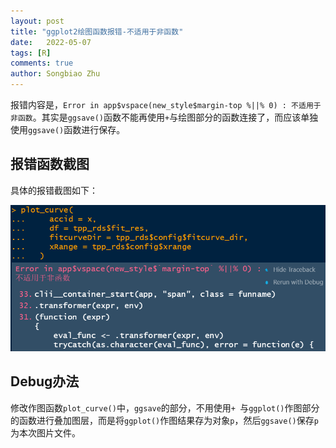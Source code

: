 ```yaml
---
layout: post
title: "ggplot2绘图函数报错-不适用于非函数"
date:   2022-05-07
tags: [R]
comments: true
author: Songbiao Zhu
---
```


报错内容是，`Error in app$vspace(new_style$margin-top %||% 0) : 不适用于非函数`。其实是`ggsave()`函数不能再使用`+`与绘图部分的函数连接了，而应该单独使用`ggsave()`函数进行保存。

<!-- more -->

## 报错函数截图

具体的报错截图如下：

![报错截图](https://raw.githubusercontent.com/SongbiaoZhu/picBed/main/ggsave%E5%87%BD%E6%95%B0%E6%8A%A5%E9%94%99.png)

## Debug办法

修改作图函数`plot_curve()`中，`ggsave`的部分，不用使用`+ `与`ggplot()`作图部分的函数进行叠加图层，而是将`ggplot()`作图结果存为对象`p`，然后`ggsave()`保存`p`为本次图片文件。